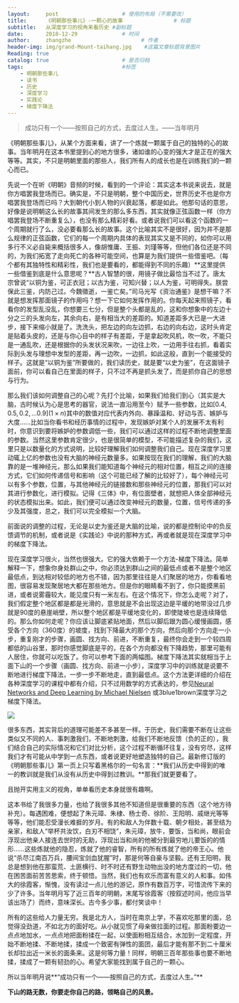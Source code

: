 ```yaml
---
layout:     post                    # 使用的布局（不需要改）
title:      《明朝那些事儿》-一颗心的故事                # 标题 
subtitle:   从深度学习的视角来看历史 #副标题
date:       2018-12-29              # 时间
author:     zhangzhe                      # 作者
header-img: img/grand-Mount-taihang.jpg    #这篇文章标题背景图片
Reading: true
catalog: true                       # 是否归档
tags:                               #标签
    - 明朝那些事儿
    - 读书
    - 历史
    - 深度学习
    - 实践论
    - 梯度下降法
---
```

> 成功只有一个——按照自己的方式，去度过人生。——当年明月

《明朝那些事儿》，从某个方面来看，讲了一个炼就一颗属于自己的独特的心的故事。当年明月在这本书里提到心的地方很多，诸如谁的心变的强大才是正在的强大等等。其实，不只是明朝里面的那些人，我们所有人的成长也是在训练我们的一颗心而已。

先说一个在听《明朝》音频的时候，看到的一个评论：其实这本书说来说去，就是你方唱罢我登场而已。确实是，不只是明朝，整个中国历史，世界历史不也是你方唱罢我登场而已吗？大到朝代小到人物的兴衰起落，都是如此。他那句话的意思，好像是说明朝这么长的故事其间发生的那么多东西，其实就像正弦函数一样（你方唱罢我登场不断重复么），也没有那么精彩好看。或者说我们可以看这个函数的一个周期就行了么，没必要看那么长的故事。这个比喻其实不是很好，因为并不是那么规律的正弦函数，它们的每一个周期内具体的表现其实又是不同的，如你可以用多行不义必自毙来概括很多人，像胡惟庸、王振、刘瑾等等，但他们各位还是不同的，为我们拓宽了走向死亡的各种可能空间，也算是为我们提供一些借鉴吧。（每个都有其独特性和精彩性，我们也是要看的，都能得到不同的乐趣）**这里提供一些借鉴到底是什么意思呢？**古人智慧的很，用镜子做比最恰当不过了。唐太宗曾说“以铜为鉴，可正衣冠；以古为鉴，可知兴替；以人为鉴，可明得失。朕尝保此三鉴，内防己过。今魏徵逝，一鉴亡矣。”司马光写《资治通鉴》是想干嘛？不就是想发挥那面镜子的作用吗？想一下它如何发挥作用的。你每天起来照镜子，看看你的发型乱没乱，你想要三七分，但是整个头都是乱的，这和你想象中的左边十分之三的头发向左，其余向右，是有相当大的差距的。知道差距多大已是一大进步，接下来缩小就是了。洗洗头，把左边的向左边抓，右边的向右边，这时头肯定是贴着头皮的，还是与你心目中的样子有差距，于是拿起吹风机，吹一吹，不能只是一通乱吹，还是根据你的头发状况来吹，一边往上吹，一边用手往右抓，看着实际到头发与理想中发型的差距，再一边吹，一边抓，如此这般，直到一个能接受的样子。这就是“以铜为鉴”所要做的，我们读历史，就是要“以史为鉴”，在这面镜子面前，你可以看自己在里面的样子，只不过不再是抓头发了，而是抓你自己的思想与行为。

那么我们该如何调整自己的心呢？先打个比喻，如果我们给我们到心（其实是大脑，古时候认为心是思考的器官，说法一直沿用至今）赋予一些参数，比如$[0.4, 0.5, 0.2,...0.9](1×n)$其中的数值对应代表内外向、暴躁温和、好动与否、嫉妒与大度……比如当你看书和经历事情的过程中，发现嫉妒对某个人的发展不太有利时，你意识到要将嫉妒的参数调低一些，我们可以通过这样的过程不断地调整里面的参数。当然这里参数肯定很少，也是很简单的模型，不可能描述复杂的我们，这里只是以数量化的方式说明，比较好理解我们如何调整我们自己。现在深度学习里动辄上亿的参数也没有大脑的神经元数量多。如果按现在我们的理解，我们的大脑靠的是一堆神经元，那么如果我们能知道每个神经元的相对位置，相互之间的连接方式，它们如何传递信号和影响（这个可能已经了解的比较好了），每个神经元可以有多个参数，位置，与其他神经元的链接数和那些神经元的位置，那我们可以对其进行参数化，进行模拟。记得《三体》中，有位面壁者，就想把人体全部神经元的状态模拟出来。如此，我们便可以通过改变神经元的数量，位置，信号传递的多少及其强度，总之，我们可以完全模拟一个大脑。

前面说的调整的过程，无论是以史为鉴还是大脑的比喻，说的都是控制论中的负反馈调节的机制，或者说是《实践论》中说的那种方式，再或者就是现在深度学习中的梯度下降法。

现在深度学习很火，当然也很强大。它的强大依赖于一个方法-梯度下降法。简单解释一下，想象你身处群山之中，你必须达到群山之间的最低点或者不是整个地区最低点，到达相对较低的地方也不错，因为那里往往是人们聚居的地方，你看看地图，很容易发现聚居地大都在那些地方。但是你的眼睛看不到了，你只能摸黑前进，或者说雾霾较大，能见度只有一米左右。在这个情况下，你怎么走呢？对了，我们假定整个地区都是都是光滑的，意思就是不会出现这边是平缓的地带没过几步就是90度的悬崖峭壁，所以整个地区都是平缓地变化的，即使陡坡也是连续降低的。那么你如何走呢？你应该让脚底紧贴地面，然后以脚后跟为圆心缓慢画圆，感受各个方向（360度）的坡度，找到下降最大的那个方向，然后向那个方向走一小步，重复刚才的步骤，画圆、找方向、前进，不断重复，最终你会走到一个较四周都低的山谷里，那时你感觉脚底是平的，在各个方向都没有下降趋势，那里可能有人居住，你就可以吃饭了。你可以参考下面的两幅图。梯度下降法其实就相当于上面下山的一个步骤（画圆、找方向、前进一小步），深度学习中的训练就是说要不断地进行梯度下降法，一步一步不断地走，直到最低点。这个方法更详细的介绍在各种深度学习的课程中都有介绍，只不过用数学的方式表达的，参见[Neural Networks and Deep Learning by Michael Nielsen](http://neuralnetworksanddeeplearning.com/) 或3blue1brown深度学习之梯度下降法。

![](https://ws1.sinaimg.cn/large/007aIiGTly1g2aas5s9f1j31o00u0e81.jpg)



很多东西，其实背后的道理可能差不多甚至一样。于历史，我们需要不断在让这些类似又不同的人、事刺激我们，不断地刺激，给我们不断地反馈（负的正的），我们结合自己的实际情况和它们对比分析，这个过程不断循环往复，没有穷尽，这样我们才有可能从中学到一点东西，或者说更好地塑造独特的自己。最新修订版的《明朝那些事儿》第一页上只写着黑格尔的一句名言：**我们从历史中得到的唯一的教训就是我们从没有从历史中得到过教训。**那我们就更要看了。

且抛开实用主义的视角，单单看历史本身就很有趣啊。

这本书给了我很多力量，也给了我很多其他不知道但是很重要的东西（这个地方待补充）。每遇困难，便想起了朱元璋、朱棣、杨士奇、徐阶、王阳明、戚继光等等等等，他们能忍受漫长难捱的岁月。有的和敌人为伴数十载、朝夕相处，甚至结为亲家，和敌人“举杯共汝饮，白刃不相饶”，朱元璋，放牛，要饭，当和尚，眼前会浮现出他亲人接连去世时的无助，浮现出当和尚的他被分到最穷地儿要饭的的情形……这些炼就他的隐忍，炼就了他的睿智，所有的所有炼就了他的帝王心。他说“杀尽江南百万兵，腰间宝剑血犹腥”时，那是何等自豪与坚毅。还有王阳明，我总是想到他在那蛮荒、土匪横行、时不时还有野生动物出没的地方度过的一切，他在困苦面前苦苦思索，终于顿悟。当然，我们也有欢乐而富有意义的人和事。如伟大的徐霞客，惭愧，没有读过一点儿他的游记，原作有数百万字，可惜流传下来的少了许多。当年明月写了近三百年的明朝，末尾写徐霞客（按叙述时间，他应当早该出场了）而终，意味深长。古今多少事，都付笑谈中！

所有的这些给人力量无穷。我是北方人，当时在南京上学，不喜欢吃那里的面，总觉得没劲道，不如北方的面好吃。从小就见惯了母亲做拉面的过程。那面粉要边一点点地加水，一点点地把面粉揉在一起，以使面粉相互结合，水加到一定程度，开始不断地揉、不断地揉，揉成一个致密有弹性的面团，最后才能有那不到二十厘米长却拉出近一米长的面条来。这是何等力量！同样，明朝三百年那些事也要不断地揉，揉成了一颗有韧劲的心。希望大家能找到属于自己的一颗心。

所以当年明月说**“成功只有一个——按照自己的方式，去度过人生。”** 

**下山的路无数，你要走你自己的路，领略自己的风景。**

